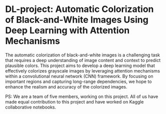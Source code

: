 # DL-project: Automatic Colorization of Black-and-White Images Using Deep Learning with Attention Mechanisms
The automatic colorization of black-and-white images is a challenging task that requires a deep understanding of image content and context to predict plausible colors. This project aims to develop a deep learning model that effectively colorizes grayscale images by leveraging attention mechanisms within a convolutional neural network (CNN) framework. By focusing on important regions and capturing long-range dependencies, we hope to enhance the realism and accuracy of the colorized images.



PS: We are a team of five members, working on this project. All of us have made equal contribution to this project and have worked on Kaggle collaborative notebooks.
